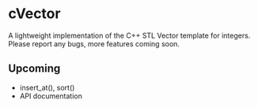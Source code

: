 # cVector
A lightweight implementation of the C++ STL Vector template for integers.
Please report any bugs, more features coming soon.

## Upcoming
* insert_at(), sort()
* API documentation
